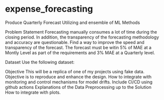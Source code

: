 # expense_forecasting
Produce Quarterly Forecast Utilizing and ensemble of ML Methods

Problem Statement
Forecasting manually consumes a lot of time during the closing period. In addition, the transparency of the forecasting methodology and accuracy are questionable. Find a way to improve the speed and transparency of the forecast. The forecast must be witin 5% of MAE at a Montly Level as part of the requirements and 3% MAE at a Quarterly level.

Dataset
Use the following dataset: 

Objective
This will be a replica of one of my projects using fake data. Objective is to reproduce and enhance the design. 
  How to integrate with monitoring and control mechanisms for model drifts. 
  Include CI/CD using github actions
  Explanations of the Data Preprocessing up to the Solution
  How to integrate with plots.

